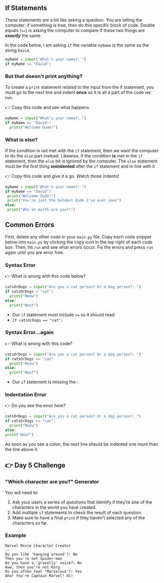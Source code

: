 ## If Statements

These statements are a bit like asking a question. You are telling the computer: if something is true, then do this specific block of code. Double equals (`==`) is asking the computer to compare if these two things are ***exactly*** the same.

In the code below, I am asking `if` the variable `myName` is the same as the string `David`.

```python
myName = input("What's your name?: ")
if myName == "David":
```

### But that doesn't print anything?

To create a `print` statement related to the input from the if statement, you must go to the next line and indent **once** so it is all a part of the code we run.

👉 Copy this code and see what happens.

```python
myName = input("What's your name?: ")
if myName == "David":
  print("Welcome Dude!")
```

### What is else?

If the condition is not met with the `if` statement, then we want the computer to do the `else` part instead. Likewise, if the condition **is** met in the `if` statement, then the `else` bit is ignored by the computer. The `else` statement must be the first thing **unindented** after the `if` statement and in line with it

👉 Copy this code and give it a go. Watch those indents!

```python
myName = input("What's your name?: ")
if myName == "David":
 print("Welcome Dude!")
 print("You're just the baldest dude I've ever seen")
else:
 print("Who on earth are you?!")
```


## Common Errors

First, delete any other code in your `main.py` file. Copy each code snippet below into `main.py` by clicking the copy icon in the top right of each code box. Then, hit `run` and see what errors occur. Fix the errors and press `run` again until you are error free.

### Syntax Error
👉 What is wrong with this code below?

```python
catsOrDogs = input("Are you a cat person? Or a dog person?: ")
if catsOrDogs = "cat":
  print("Meow")
else:
  print("Woof")
```

- Our `if` statement must include `==` so it should read:
- `if catsOrDogs == "cat":`

### Syntax Error...again

👉 What is wrong with this code?

```python
catsOrDogs = input("Are you a cat person? Or a dog person?: ")
if catsOrDogs == "cat"
  print("Meow")
else:
  print("Woof")
```

- Our `if` statement is missing the `:`

### Indentation Error

👉 Do you see the error here?

```python
catsOrDogs = input("Are you a cat person? Or a dog person?: ")
if catsOrDogs == "cat":
  print("Meow")
else:
print("Woof")
```

As soon as you see a colon, the next line should be indented one more than the line above it.


## 👉 Day 5 Challenge

### "Which character are you?" Generator

You will need to:

1. Ask your users a series of questions that identify if they're one of the characters in the world you have created.
2. Add multiple `if` statements to check the result of each question.
3. Make sure to have a final `print` if they haven't selected any of the characters so far.

### Example

```
Marvel Movie Character Creator
--
Do you like 'hanging around'?: No
Then you're not Spider-man
Do you have a 'gravelly' voice?: No
Aww, then you're not Korg
Do you often feel 'Marvelous'?: Yes
Aha! You're Captain Marvel! Hi!
```